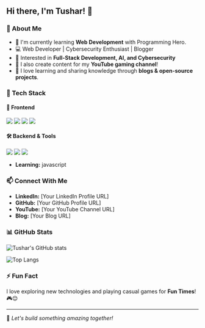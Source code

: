 ## Hi there, I'm Tushar! 👋  

### 🚀 About Me
- 🌱 I'm currently learning **Web Development** with Programming Hero.  
- 💻 Web Developer | Cybersecurity Enthusiast | Blogger  
- 🎯 Interested in **Full-Stack Development, AI, and Cybersecurity**  
- 🎥 I also create content for my **YouTube gaming channel**!  
- 📖 I love learning and sharing knowledge through **blogs & open-source projects**.

### 🔧 Tech Stack
#### 🚀 Frontend
<p>
  <img src="https://img.shields.io/badge/HTML5-%23E34F26.svg?style=for-the-badge&logo=html5&logoColor=white" />
  <img src="https://img.shields.io/badge/CSS3-%231572B6.svg?style=for-the-badge&logo=css3&logoColor=white" />
  <img src="https://img.shields.io/badge/JavaScript-%23F7DF1E.svg?style=for-the-badge&logo=javascript&logoColor=black" />
  <img src="https://img.shields.io/badge/Webflow-%2300A4E4.svg?style=for-the-badge&logo=webflow&logoColor=white" />
</p>

#### 🛠 Backend & Tools
<p>
  <img src="https://img.shields.io/badge/Git-%23F05032.svg?style=for-the-badge&logo=git&logoColor=white" />
  <img src="https://img.shields.io/badge/GitHub-%23181717.svg?style=for-the-badge&logo=github&logoColor=white" />
  <img src="https://img.shields.io/badge/WordPress-%23117AC9.svg?style=for-the-badge&logo=wordpress&logoColor=white" />
</p>

- **Learning:** javascript

### 📫 Connect With Me
- **LinkedIn:** [Your LinkedIn Profile URL]  
- **GitHub:** [Your GitHub Profile URL]  
- **YouTube:** [Your YouTube Channel URL]  
- **Blog:** [Your Blog URL]  

### 📊 GitHub Stats
![Tushar's GitHub stats](https://github-readme-stats.vercel.app/api?username=iktushar01&show_icons=true&theme=radical)  

![Top Langs](https://github-readme-stats.vercel.app/api/top-langs/?username=iktushar01&layout=compact&theme=radical)

### ⚡ Fun Fact
I love exploring new technologies and playing casual games for **Fun Times**! 🎮😌

---
🚀 *Let's build something amazing together!*
